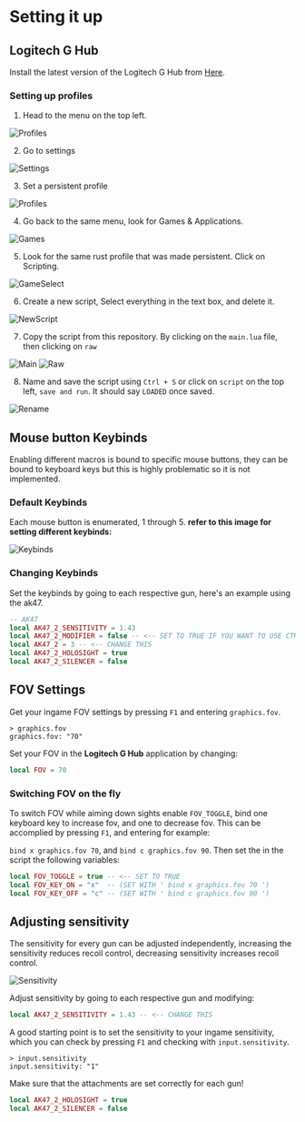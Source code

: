 # Setting it up
## Logitech G Hub
Install the latest version of the Logitech G Hub from [Here](https://www.logitechg.com/en-us/innovation/g-hub.html).
### Setting up profiles
1. Head to the menu on the top left.

![Profiles](media/lghub_menu.png)

2. Go to settings

![Settings](media/lghub_settings.png)

3. Set a persistent profile

![Profiles](media/lghub_profile.png)

4. Go back to the same menu, look for Games & Applications.

![Games](media/lghub_games_apps.png)

5. Look for the same rust profile that was made persistent. Click on Scripting.

![GameSelect](media/lghub_games_apps2.png)

6. Create a new script, Select everything in the text box, and delete it.

![NewScript](media/lghub_newscript.png)

7. Copy the script from this repository. By clicking on the `main.lua` file, then clicking on `raw`

![Main](media/git_main.png)
![Raw](media/git_raw.png)

8. Name and save the script using `Ctrl + S` or click on `script` on the top left, `save and run`. It should say `LOADED` once saved.

![Rename](media/lghub_script_save.png)

## Mouse button Keybinds
Enabling different macros is bound to specific mouse buttons, they can be bound to keyboard keys
but this is highly problematic so it is not implemented.
### Default Keybinds
Each mouse button is enumerated, 1 through 5. **refer to this image for setting different keybinds:**

![Keybinds](media/Layout.png)
### Changing Keybinds
Set the keybinds by going to each respective gun, here's an example using the ak47.
```lua
-- AK47
local AK47_2_SENSITIVITY = 1.43
local AK47_2_MODIFIER = false -- <-- SET TO TRUE IF YOU WANT TO USE CTRL
local AK47_2 = 3 -- <-- CHANGE THIS
local AK47_2_HOLOSIGHT = true
local AK47_2_SILENCER = false
```
## FOV Settings
Get your ingame FOV settings by pressing `F1` and entering `graphics.fov`.
```
> graphics.fov
graphics.fov: "70"
```
Set your FOV in the **Logitech G Hub** application by changing:
```lua
local FOV = 70
```
### Switching FOV on the fly
To switch FOV while aiming down sights enable `FOV_TOGGLE`, bind one keyboard key to increase fov, and one to decrease fov. This can be accomplied by pressing `F1`, and entering for example:

`bind x graphics.fov 70`, and `bind c graphics.fov 90`. Then set the in the script the following variables:
```lua
local FOV_TOGGLE = true -- <-- SET TO TRUE
local FOV_KEY_ON = "x"  -- (SET WITH ' bind x graphics.fov 70 ')
local FOV_KEY_OFF = "c" -- (SET WITH ' bind c graphics.fov 90 ')
```

## Adjusting sensitivity
The sensitivity for every gun can be adjusted independently, increasing the sensitivity reduces recoil control, decreasing sensitivity increases recoil control.

![Sensitivity](media/Sensitivity.png)

Adjust sensitivity by going to each respective gun and modifying:
```lua
local AK47_2_SENSITIVITY = 1.43 -- <-- CHANGE THIS
```
A good starting point is to set the sensitivity to your ingame sensitivity,
which you can check by pressing `F1` and checking with `input.sensitivity`.
```
> input.sensitivity
input.sensitivity: "1"
```
Make sure that the attachments are set correctly for each gun!
```lua
local AK47_2_HOLOSIGHT = true
local AK47_2_SILENCER = false
```